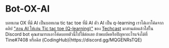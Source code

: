 # Bot-OX-AI
บอทเกม OX ที่มี AI เป็นบอทเกม tic tac toe ที่มี AI
ตัว AI เป็น q-learning เราได้เอาโค้ดจากคลิป ["สอน AI ให้เล่น Tic tac toe (Q-learning)"](https://www.youtube.com/watch?v=Sji6vyI4WSw) ของ [Techcast](https://www.youtube.com/c/Techcast) มาสานต่อแล้วใส่ใน Discord bot
คุณสามารถเอาโค้ดบอทตัวนี้ไปใช้ต่อเลย
ถ้าพบบัคหรือปัญหาอะไรแจ้งได้ที่ Tine#7408 หรือดิส (CodingHub)(้https://discord.gg/MQGENRsTQE)
